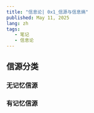 ```yaml
---
title: "信息论| 0x1_信源与信息熵"
published: May 11, 2025
lang: zh
tags:
   - 笔记
   - 信息论
---
```


## 信源分类

### 无记忆信源

### 有记忆信源